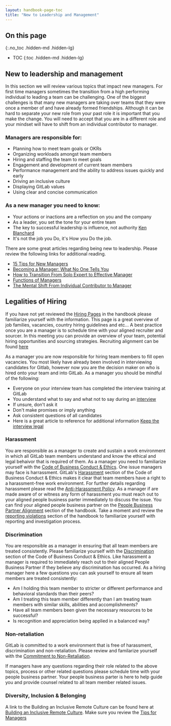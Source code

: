```yaml
---
layout: handbook-page-toc
title: "New to Leadership and Management"
---
```


## On this page
{:.no_toc .hidden-md .hidden-lg}

- TOC
{:toc .hidden-md .hidden-lg}

## New to leadership and management

In this section we will review various topics that impact new managers. For first time managers sometimes the transition from a high performing individual to leading a team can be challenging. One of the biggest challenges is that many new managers are taking over teams that they were once a member of and have already formed friendships. Although it can be hard to separate your new role from your past role it is important that you make the change. You will need to accept that you are in a different role and your mindset will have to shift from an individual contributor to manager.

### Managers are responsible for:

* Planning how to meet team goals or OKRs
* Organizing workloads amongst team members
* Hiring and staffing the team to meet goals
* Engagement and development of current team members
* Performance management and the ability to address issues quickly and early
* Driving an inclusive culture
* Displaying GitLab values
* Using clear and concise communication

### As a new manager you need to know:

*  Your actions or inactions are a reflection on you and the company
*  As a leader, you set the tone for your entire team 
*  The key to successful leadership is influence, not authority [Ken Blanchard](https://leaderchat.org/2010/08/11/4-keys-to-better-leadership/)
*  It's not the job you Do, it's How you Do the job.  

There are some great articles regarding being new to leadership. Please review the following links for additional reading.  

*  [15 Tips for New Managers](https://www.thebalancecareers.com/tips-for-new-managers-part-1-2275957)
*  [Becoming a Manager: What No One Tells You](https://www.jodymichael.com/blog/becoming-manager-no-one-tells/)
*  [How to Transition From Solo Expert to Effective Manager](https://www.thebalancecareers.com/transitioning-from-solo-expert-to-effective-manager-4116889)
*  [Functions of Managers](https://www.cliffsnotes.com/study-guides/principles-of-management/the-nature-of-management/functions-of-managers)
*  [The Mental Shift From Individual Contributor to Manager](https://greatmanager.co/the-mental-shift-from-individual-contributor-to-manager-df89b4421713)

## Legalities of Hiring

If you have not yet reviewed the [Hiring Pages](/handbook/hiring/#hiring-pages) in the handbook please familiarize yourself with the information. This page is a great overview of job families, vacancies, country hiring guidelines and etc...  A best practice once you are a manager is to schedule time with your aligned recruiter and sourcer.  In this meeting you can provide an overview of your team, potential hiring opportunities and sourcing strategies.  Recruiting alignment can be found [here](/handbook/hiring/recruiting-alignment/)

As a manager you are now responsible for hiring team members to fill open vacancies.  You most likely have already been involved in interviewing candidates for Gitlab, however now you are the decision maker on who is hired onto your team and into GitLab.  As a manager you should be mindful of the following:

*  Everyone on your interview team has completed the interview training at GitLab
*  You understand what to say and what not to say during an [interview](/handbook/hiring/interviewing/)
*  If unsure, don't ask it
*  Don't make promises or imply anything
*  Ask consistent questions of all candidates
*  Here is a great article to reference for additional information [Keep the interview legal](https://hiring.monster.com/employer-resources/recruiting-strategies/interviewing-candidates/legal-job-interview-questions/)

### Harassment

You are responsible as a manager to create and sustain a work environment in which all GitLab team members understand and know the ethical and legal behaivor that is required of them. As a manager you need to familiarize yourself with the  [Code of Business Conduct & Ethics](/handbook/people-group/code-of-conduct/#code-of-business-conduct--ethics).  One issue managers may face is harrassment.  GitLab's [Harassment](/handbook/people-group/people-policy-directory/#harassment) section of the Code of Business Conduct & Ethics makes it clear that team members have a right to a harassment-free work environment.  For further details regarding harassment please read the [Anti-Harassment Policy](/handbook/anti-harassment/).  As a manager if are made aware of or witness any form of harassment you must  reach out to your aligned people business parter immediately to discuss the issue.  You can find your aligned people business partner on the [People Business Partner Alignment](/handbook/people-group/#people-business-partner-alignment-to-division) section of the handbook. Take a moment and review the [reporting violations](/handbook/people-group/code-of-conduct/#reporting-violations) section of the handbook to familiarize yourself with reporting and investigation process.  

### Discrimination

You are responsible as a manager in ensuring that all team members are treated consistently.  Please familiarize yourself with the [Discrimination](/handbook/people-group/people-policy-directory/#discrimination) section of the Code of Business Conduct & Ethics.  Like harassment a manager is required to immediately reach out to their aligned People Business Partner if they believe any discrimination has occurred.  As a hiring manager here a few questions you can ask yourself to ensure all team members are treated consistently:

*  Am I holding this team member to stricter or different performance and behavioral standards than their peers?
*  Am I treating this team member differently than I am treating team members with similar skills, abilities and accomplishments?
*  Have all team members been given the necessary resources to be successful?
*  Is recognition and appreciation being applied in a balanced way?

### Non-retaliation

GitLab is committed to a work environment that is free of harassment, discrimination and non-retaliation.  Please review and familarize yourself with the [Commitment to Non-Retaliation](/handbook/people-group/people-policy-directory/#commitment-to-non-retaliation).  

If managers have any questions regarding their role related to the above topics, process or other related questions please schedule time with your people business partner.  Your people business parter is here to help guide you and provide counsel related to all team member related issues.  

### Diversity, Inclusion & Belonging

 A link to the Building an Inclusive Remote Culture can be found here at [Building an Inclusive Remote Culture](/company/culture/inclusion/building-diversity-and-inclusion/#introduction).  Make sure you review the [Tips for Managers](/company/culture/inclusion/building-diversity-and-inclusion/#tips-for-managers)
